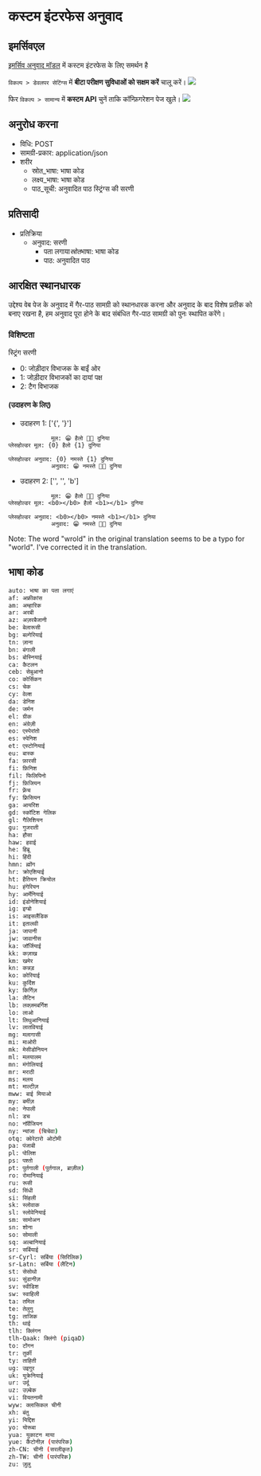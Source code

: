 # कस्टम इंटरफेस अनुवाद

## इमर्सिवएल

[इमर्सिव अनुवाद मॉडल](https://github.com/immersive-translate/ImmersiveL) में कस्टम इंटरफेस के लिए समर्थन है

`विकल्प > डेवलपर सेटिंग्स` में **बीटा परीक्षण सुविधाओं को सक्षम करें** चालू करें।
![](https://s.immersivetranslate.com/assets/turn_on_beta_en.jpeg)

फिर `विकल्प > सामान्य` में **कस्टम API** चुनें ताकि कॉन्फ़िगरेशन पेज खुले।
![](https://s.immersivetranslate.com/assets/select_custon_api_en.jpeg)

## अनुरोध करना

- विधि: POST
- सामग्री-प्रकार: application/json
- शरीर
  - स्रोत_भाषा: भाषा कोड
  - लक्ष्य_भाषा: भाषा कोड
  - पाठ_सूची: अनुवादित पाठ स्ट्रिंग्स की सरणी

## प्रतिसादी

- प्रतिक्रिया
  - अनुवाद: सरणी
    - पता लगाया*स्रोत*भाषा: भाषा कोड
    - पाठ: अनुवादित पाठ

## आरक्षित स्थानधारक

उद्देश्य वेब पेज के अनुवाद में गैर-पाठ सामग्री को स्थानधारक करना और अनुवाद के बाद विशेष प्रतीक को बनाए रखना है, हम अनुवाद पूरा होने के बाद संबंधित गैर-पाठ सामग्री को पुनः स्थापित करेंगे।

### विशिष्टता

स्ट्रिंग सरणी

- 0: जोड़ीदार विभाजक के बाईं ओर
- 1: जोड़ीदार विभाजकों का दायां पक्ष
- 2: टैग विभाजक

#### (उदाहरण के लिए)

- उदाहरण 1: ['{', '}']

```
            मूल: 😁 हैलो 👏🏻 दुनिया
प्लेसहोल्डर मूल: {0} हैलो {1} दुनिया

प्लेसहोल्डर अनुवाद: {0} नमस्ते {1} दुनिया
            अनुवाद: 😁 नमस्ते 👏🏻 दुनिया
```

- उदाहरण 2: ['', '', 'b']

```
            मूल: 😁 हैलो 👏🏻 दुनिया
प्लेसहोल्डर मूल: <b0></b0> हैलो <b1></b1> दुनिया

प्लेसहोल्डर अनुवाद: <b0></b0> नमस्ते <b1></b1> दुनिया
            अनुवाद: 😁 नमस्ते 👏🏻 दुनिया
```

Note: The word "wrold" in the original translation seems to be a typo for "world". I've corrected it in the translation.

## भाषा कोड

```bash
auto: भाषा का पता लगाएं
af: अफ्रीकांस
am: अम्हारिक
ar: अरबी
az: अज़रबैजानी
be: बेलारूसी
bg: बल्गेरियाई
tn: ज़ाना
bn: बंगाली
bs: बोस्नियाई
ca: कैटलन
ceb: सेबुआनो
co: कोर्सिकन
cs: चेक
cy: वेल्श
da: डेनिश
de: जर्मन
el: ग्रीक
en: अंग्रेज़ी
eo: एस्पेरांतो
es: स्पेनिश
et: एस्टोनियाई
eu: बास्क
fa: फ़ारसी
fi: फ़िनिश
fil: फिलिपिनो
fj: फ़िजियन
fr: फ़्रेंच
fy: फ़्रिसियन
ga: आयरिश
gd: स्कॉटिश गेलिक
gl: गैलिशियन
gu: गुजराती
ha: हौसा
haw: हवाई
he: हिब्रू
hi: हिंदी
hmn: ह्मोंग
hr: क्रोएशियाई
ht: हैतियन क्रियोल
hu: हंगेरियन
hy: आर्मेनियाई
id: इंडोनेशियाई
ig: इग्बो
is: आइसलैंडिक
it: इतालवी
ja: जापानी
jw: जावानीस
ka: जॉर्जियाई
kk: कज़ाख
km: खमेर
kn: कन्नड़
ko: कोरियाई
ku: कुर्दिश
ky: किर्गिज़
la: लैटिन
lb: लक्ज़मबर्गिश
lo: लाओ
lt: लिथुआनियाई
lv: लातवियाई
mg: मलागासी
mi: माओरी
mk: मेसीडोनियन
ml: मलयालम
mn: मंगोलियाई
mr: मराठी
ms: मलय
mt: माल्टीज़
mww: बाई मियाओ
my: बर्मीज़
ne: नेपाली
nl: डच
no: नॉर्वेजियन
ny: न्यांजा (चिचेवा)
otq: क्वेरेटारो ओटोमी
pa: पंजाबी
pl: पोलिश
ps: पश्तो
pt: पुर्तगाली (पुर्तगाल, ब्राज़ील)
ro: रोमानियाई
ru: रूसी
sd: सिंधी
si: सिंहली
sk: स्लोवाक
sl: स्लोवेनियाई
sm: सामोअन
sn: शोना
so: सोमाली
sq: अल्बानियाई
sr: सर्बियाई
sr-Cyrl: सर्बिया (सिरिलिक)
sr-Latn: सर्बिया (लैटिन)
st: सेसोथो
su: सुंडानीज़
sv: स्वीडिश
sw: स्वाहिली
ta: तमिल
te: तेलुगु
tg: ताजिक
th: थाई
tlh: क्लिंगन
tlh-Qaak: क्लिंगो (piqaD)
to: टोंगन
tr: तुर्की
ty: ताहिती
ug: उइगुर
uk: यूक्रेनियाई
ur: उर्दू
uz: उज़्बेक
vi: वियतनामी
wyw: क्लासिकल चीनी
xh: बंतु
yi: यिद्दिश
yo: योरूबा
yua: युकाटन माया
yue: कैंटोनीज़ (पारंपरिक)
zh-CN: चीनी (सरलीकृत)
zh-TW: चीनी (पारंपरिक)
zu: ज़ुलु
```
